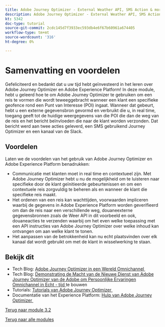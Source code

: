 ```yaml
---
title: Adobe Journey Optimizer - External Weather API, SMS Action & more - Summary
description: Adobe Journey Optimizer - External Weather API, SMS Action & more - Summary
kt: 5342
doc-type: tutorial
source-git-commit: 2cdc145d7f3933ec593db4e6f67b60961a674405
workflow-type: tm+mt
source-wordcount: '316'
ht-degree: 0%

---
```


# Samenvatting en voordelen

Gefeliciteerd en bedankt dat u uw tijd hebt geïnvesteerd in het leren over Adobe Journey Optimizer en Adobe Experience Platform!
In deze module, hebt u geleerd hoe te om Adobe Journey Optimizer te gebruiken om een reis te vormen die wordt teweeggebracht wanneer een klant een specifieke geofence rond een Punt van Interesse (POI) ingaat. Wanneer dat gebeurt, hebt u een externe gegevensbron gevormd en verbruikt die u, in real time, toegang geeft tot de huidige weergegevens van die POI die dan de weg van de reis en het bericht beïnvloeden die naar de klant worden verzonden. Dat bericht werd aan twee acties geleverd, een SMS gebruikend Journey Optimizer en een kanaal van de Slack.

## Voordelen

Laten we de voordelen van het gebruik van Adobe Journey Optimizer en Adobe Experience Platform benadrukken:

- Communicatie met klanten moet in real time en contextueel zijn. Met Adobe Journey Optimizer hebt u nu de mogelijkheid om te luisteren naar specifieke door de klant geïnitieerde gebeurtenissen en om een contextuele reis zorgvuldig te beheren als en wanneer de klant die specifieke reis maakt.
- Het ordenen van een reis kan wachttijden, voorwaarden impliceren waarbij de gegevens in Adobe Experience Platform worden geverifieerd om dan de reis naar een verschillende weg, douaneexterne gegevensbronnen zoals de Weer API in dit voorbeeld en ook, douaneacties te verzenden waarbij om het even welke toepassing met een API instructies van Adobe Journey Optimizer over welke inhoud kan ontvangen om aan welke klant te tonen.
- Het aanpassen van de betrokkenheid kan nu echt plaatsvinden over elk kanaal dat wordt gebruikt om met de klant in wisselwerking te staan.

## Bekijk dit

- Tech Blog: [&#x200B; Adobe Journey Optimizer in een Wereld Omnichannel &#x200B;](https://medium.com/adobetech/journey-orchestration-in-an-omnichannel-world-3a2d32d556d9)
- Tech Blog: [&#x200B; Demonstrating de Macht van de Nieuwe Dienst van Adobe Journey Optimizer van de Adobe om Persoonlijke Ervaringen Omnichannel in Echt - tijd &#x200B;](https://medium.com/adobetech/demonstrating-the-power-of-adobes-new-journey-orchestration-service-to-build-personalized-aa60d88cd34) te bouwen
- Tutorials: [&#x200B; Tutorials van Adobe Journey Optimizer &#x200B;](https://experienceleague.adobe.com/docs/journey-orchestration-learn/tutorials/understanding-journey-orchestration.html?lang=html?lang=nl)
- Documentatie van het Experience Platform: [&#x200B; Hulp van Adobe Journey Optimizer &#x200B;](https://experienceleague.adobe.com/docs/journeys/using/journey-orchestration-home.html?lang=nl-NL)

[Terug naar module 3.2](journey-orchestration-external-weather-api-sms.md)

[Terug naar alle modules](../../../overview.md)
